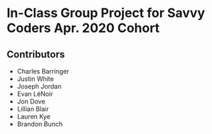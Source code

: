 # In-Class Group Project for Savvy Coders Apr. 2020 Cohort

## Contributors
- Charles Barringer
- Justin White
- Joseph Jordan
- Evan LéNoir
- Jon Dove
- Lillian Blair
- Lauren Kye
- Brandon Bunch